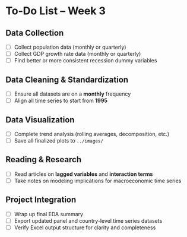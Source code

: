 # To-Do List – Week 3

## Data Collection
- [ ] Collect population data (monthly or quarterly)
- [ ] Collect GDP growth rate data (monthly or quarterly)
- [ ] Find better or more consistent recession dummy variables

## Data Cleaning & Standardization
- [ ] Ensure all datasets are on a **monthly** frequency
- [ ] Align all time series to start from **1995**

## Data Visualization
- [ ] Complete trend analysis (rolling averages, decomposition, etc.)
- [ ] Save all finalized plots to `../images/`

## Reading & Research
- [ ] Read articles on **lagged variables** and **interaction terms**
- [ ] Take notes on modeling implications for macroeconomic time series

## Project Integration
- [ ] Wrap up final EDA summary
- [ ] Export updated panel and country-level time series datasets
- [ ] Verify Excel output structure for clarity and completeness
